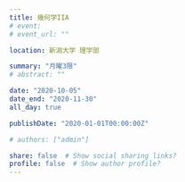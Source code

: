 ```yaml
---
title: 幾何学IIA
# event: 
# event_url: ""

location: 新潟大学 理学部

summary: "月曜3限"
# abstract: ""

date: "2020-10-05"
date_end: "2020-11-30"
all_day: true

publishDate: "2020-01-01T00:00:00Z"

# authors: ["admin"]

share: false  # Show social sharing links?
profile: false  # Show author profile?
---
```

